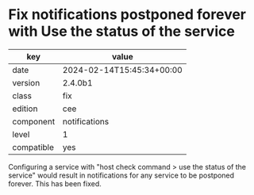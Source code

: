 [//]: # (werk v2)
# Fix notifications postponed forever with Use the status of the service

key        | value
---------- | ---
date       | 2024-02-14T15:45:34+00:00
version    | 2.4.0b1
class      | fix
edition    | cee
component  | notifications
level      | 1
compatible | yes

Configuring a service with "host check command > use the status of the service"
would result in notifications for any service to be postponed forever.  This has
been fixed.

